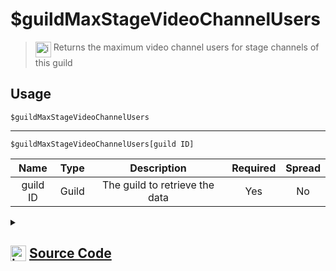 # $guildMaxStageVideoChannelUsers
> <img align="top" src="https://upload.wikimedia.org/wikipedia/commons/thumb/e/e4/Infobox_info_icon.svg/160px-Infobox_info_icon.svg.png?20150409153300" alt="image" width="25" height="auto"> Returns the maximum video channel users for stage channels of this guild
## Usage
```
$guildMaxStageVideoChannelUsers
```
---
```
$guildMaxStageVideoChannelUsers[guild ID]
```
| Name | Type | Description | Required | Spread
| :---: | :---: | :---: | :---: | :---: |
guild ID | Guild | The guild to retrieve the data | Yes | No
<details>
<summary>
    
## <img align="top" src="https://cdn4.iconfinder.com/data/icons/iconsimple-logotypes/512/github-512.png" alt="image" width="25" height="auto">  [Source Code](https://github.com/tryforge/ForgeScript-V2/blob/main/src/native/guildMaxStageVideoChannelUsers.ts)
    
</summary>
    
```ts
import { ArgType, NativeFunction, Return } from "../structures"

export default new NativeFunction({
    name: "$guildMaxStageVideoChannelUsers",
    version: "1.3.0",
    description: "Returns the maximum video channel users for stage channels of this guild",
    brackets: false,
    args: [
        {
            name: "guild ID",
            description: "The guild to retrieve the data",
            rest: false,
            required: true,
            type: ArgType.Guild,
        },
    ],
    unwrap: true,
    execute(ctx, [guild]) {
        return this.success((guild ?? ctx.guild)?.maxStageVideoChannelUsers)
    },
})

```
    
</details>